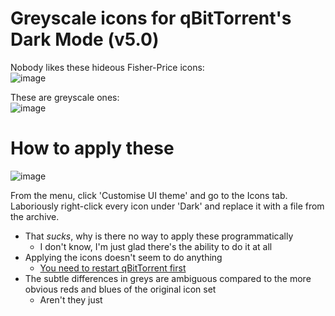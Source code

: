 # Greyscale icons for qBitTorrent's Dark Mode (v5.0)

Nobody likes these hideous Fisher-Price icons:  
![image](https://github.com/user-attachments/assets/a916decd-deb3-4020-96ec-ba66181e43f3)

These are greyscale ones:  
![image](https://github.com/user-attachments/assets/8a5db7d8-52b1-410c-820c-fbd022599244)

# How to apply these  
![image](https://github.com/user-attachments/assets/9271c3bf-348d-48de-96a1-e23f8f42ca8f)

From the menu, click 'Customise UI theme' and go to the Icons tab. Laboriously right-click every icon under 'Dark' and replace it with a file from the archive.

- That _sucks_, why is there no way to apply these programmatically
  - I don't know, I'm just glad there's the ability to do it at all
- Applying the icons doesn't seem to do anything
  - [You need to restart qBitTorrent first]([url](https://github.com/qbittorrent/qBittorrent/issues/21641))
- The subtle differences in greys are ambiguous compared to the more obvious reds and blues of the original icon set
  - Aren't they just
